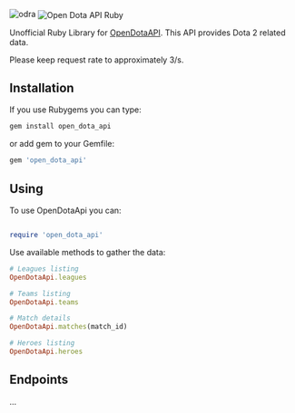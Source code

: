 ![odra](https://user-images.githubusercontent.com/2478436/28491007-95355790-6ef0-11e7-95b9-a08f585db9e8.png)
<img align="center" src="https://user-images.githubusercontent.com/2478436/28491007-95355790-6ef0-11e7-95b9-a08f585db9e8.png" alt="Open Dota API Ruby">



Unofficial Ruby Library for [OpenDotaAPI](https://docs.opendota.com/). This API provides Dota 2 related data. 

<aside class="notice">
Please keep request rate to approximately 3/s.
</aside>


## Installation
If you use Rubygems you can type:

```ruby
gem install open_dota_api
```

or add gem to your Gemfile:
```ruby
gem 'open_dota_api'
```


## Using

To use OpenDotaApi you can:

```ruby

require 'open_dota_api'

```

Use available methods to gather the data:

```ruby
# Leagues listing
OpenDotaApi.leagues

# Teams listing
OpenDotaApi.teams

# Match details
OpenDotaApi.matches(match_id)

# Heroes listing
OpenDotaApi.heroes
```

## Endpoints

...
